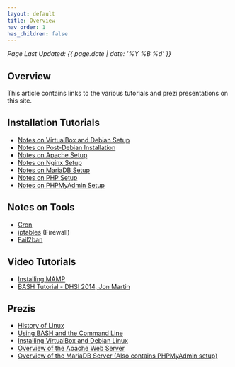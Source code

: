 ```yaml
---
layout: default
title: Overview
nav_order: 1
has_children: false
---
```

_Page Last Updated: {{ page.date | date: '%Y %B %d' }}_
<br>

## Overview

This article contains links to the various tutorials and prezi presentations on this site.

Installation Tutorials
----------------------

-   [Notes on VirtualBox and Debian Setup](../Notes-on-VirtualBox-and-Debian-Setup)
-   [Notes on Post-Debian Installation](../Notes-on-Post-Debian-Installation)
-   [Notes on Apache Setup](../Notes-on-Apache-Setup)
-   [Notes on Nginx Setup](../Notes-on-Nginx-Setup)
-   [Notes on MariaDB Setup](../Notes-on-MariaDB-Setup)
-   [Notes on PHP Setup](../Notes-on-PHP-Setup)
-   [Notes on PHPMyAdmin Setup](../Notes-on-PHPMyAdmin-Setup)

Notes on Tools
--------------

-   [Cron](../Cron)
-   [iptables](../iptables) (Firewall)
-   [Fail2ban](../Fail2ban)

Video Tutorials
---------------

-   [Installing MAMP](https://dhlinux.org/Tutorials/MAMP-Tutorial.mp4)
-   [BASH Tutorial - DHSI 2014, Jon Martin](https://dhlinux.org/Tutorials/Bash-Tutorial.mp4)

Prezis
------

-   [History of Linux](https://prezi.com/owlxtbwnxxzg/?token=79a88ad6e8bd6eb145ad4238ab1cf1be356e6486e47a1e09b6dbc82c80bf717d&utm_campaign=share&utm_medium=copy)
-   [Using BASH and the Command Line](https://prezi.com/a_u9g2oqraan/?token=11c22ca66953ef1d5bee0839558940db89c01328f8ac5b0cc7b35e1088b823cb&utm_campaign=share&utm_medium=copy)
-   [Installing VirtualBox and Debian Linux](https://prezi.com/l6znv2squxxu/?token=e5c7473d78bdc288648d9bf52d46640f6707ba53088da4fff1c1d46899b22b1b&utm_campaign=share&utm_medium=copy)
-   [Overview of the Apache Web Server](https://prezi.com/0nxhpwoqs1ob/?token=c0330c47af44c2a59c2d78a405225da0ce22dbaf4c10d50fd213f906fb34feee&utm_campaign=share&utm_medium=copy)
-   [Overview of the MariaDB Server (Also contains PHPMyAdmin setup)](https://prezi.com/a6lvi8i-ygmx/?token=737a74a0219e48c9ac16642d07200db9d3290aec2e7c91f7923825953c2a1110&utm_campaign=share&utm_medium=copy)